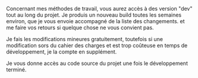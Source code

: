 Concernant mes méthodes de travail, vous aurez accès à des version "dev" tout au long du projet. Je produis un nouveau build toutes les semaines environ, que je vous envoie accompagné de la liste des changements. et me faire vos retours si quelque chose ne vous convient pas.

Je fais les modifications mineures gratuitement, toutefois si une modification sors du cahier des charges et est trop coûteuse en temps de développement, je la compte en supplément.

Je vous donne accès au code source du projet une fois le développement terminé.